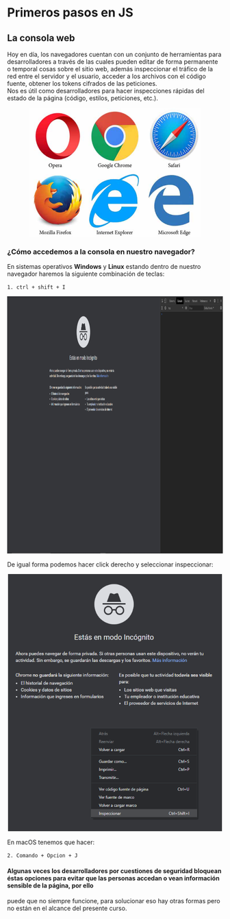 # Primeros pasos en JS  

## La consola web  

Hoy en día, los navegadores cuentan con un conjunto de herramientas para desarrolladores a través de las cuales pueden editar de forma permanente o temporal cosas sobre el sitio web, además inspeccionar el tráfico de la red entre el servidor y el usuario, acceder a los archivos con el código fuente, obtener los tokens cifrados de las peticiones.  
Nos es útil como desarrolladores para hacer inspecciones rápidas del estado de la página (código, estilos, peticiones, etc.).  

<p align="center"> 
<img src="./img/navegadores.png" width="400px;" height="300;">
</p>  

### ¿Cómo accedemos a la consola en nuestro navegador?
  En sistemas operativos **Windows** y **Linux** estando dentro de nuestro navegador haremos la siguiente combinación de teclas:  
  
    1. ctrl + shift + I 
    
<p align="center"> 
<img src="./img/abrir-consola.png" width="950px;" height="600;">
</p>   

De igual forma podemos hacer click derecho y seleccionar inspeccionar:  

<p align="center"> 
<img src="./img/inspeccionar.png" width="500px;" height="600;">
</p>  

  En macOS tenemos que hacer:     
    
    2. Comando + Opcion + J

#### Algunas veces los desarrolladores por cuestiones de seguridad bloquean éstas opciones para evitar que las personas accedan o vean información sensible de la página, por ello
puede que no siempre funcione, para solucionar eso hay otras formas pero no están en el alcance del presente curso.  
